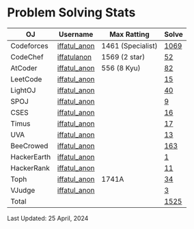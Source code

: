 # Problem Solving Stats

| OJ | Username | Max Ratting | Solve |
| -- | -------- | ----------- | ----- |
| Codeforces | [iffatul_anon](https://codeforces.com/profile/iffatul_anon)| 1461  (Specialist) | [1069](https://github.com/iffatul-anon/Online-Judge-Problem-Solve/tree/main/CodeForces) |
| CodeChef | [iffatulanon](https://www.codechef.com/users/iffatulanon) | 1569 (2 star) | [52](https://github.com/iffatul-anon/Online-Judge-Problem-Solve/tree/main/CodeChef) |
| AtCoder | [iffatul_anon](https://atcoder.jp/users/iffatul_anon) | 556 (8 Kyu) | [82](https://github.com/iffatul-anon/Online-Judge-Problem-Solve/tree/main/AtCoder) |
| LeetCode | [iffatul_anon](https://leetcode.com/iffatul_anon/) |  | [15](https://github.com/iffatul-anon/Online-Judge-Problem-Solve/tree/main/LeetCode) |
| LightOJ | [iffatul_anon](https://lightoj.com/user/iffatul_anon) |  | [40](https://github.com/iffatul-anon/Online-Judge-Problem-Solve/tree/main/LightOJ) |
| SPOJ | [iffatul_anon](https://www.spoj.com/myaccount/) |  | [9](https://github.com/iffatul-anon/Online-Judge-Problem-Solve/tree/main/SPOJ) |  
| CSES | [iffatul_anon](https://cses.fi/user/193069) |  | [16](https://github.com/iffatul-anon/Online-Judge-Problem-Solve/tree/main/CSES) |  
| Timus | [iffatul_anon](https://acm.timus.ru/author.aspx?id=341829) |  | [17](https://github.com/iffatul-anon/Online-Judge-Problem-Solve/tree/main/Timus) |
| UVA | [iffatul_anon](https://onlinejudge.org/index.php?option=com_comprofiler&Itemid=3) |  | [13](https://github.com/iffatul-anon/Online-Judge-Problem-Solve/tree/main/UVa) |
| BeeCrowed | [iffatul_anon](https://www.beecrowd.com.br/judge/en/profile/639169) |  | [163](https://github.com/iffatul-anon/Online-Judge-Problem-Solve/tree/main/BeeCrowd) | 
| HackerEarth | [iffatul_anon](https://www.hackerearth.com/@iffatul_anon) |  | [1](https://github.com/iffatul-anon/Online-Judge-Problem-Solve/tree/main/HackerEarth) |
| HackerRank | [iffatul_anon](https://www.hackerrank.com/iffatul_anon?hr_r=1) |  | [11](https://github.com/iffatul-anon/Online-Judge-Problem-Solve/tree/main/HackerRank) |
| Toph | [iffatul_anon](https://toph.co/u/iffatul_anon) | 1741A | [34](https://github.com/iffatul-anon/Online-Judge-Problem-Solve/tree/main/Toph) |
| VJudge | [iffatul_anon](https://vjudge.net/user/iffatul_anon) |  | [3](https://github.com/iffatul-anon/Online-Judge-Problem-Solve/tree/main/VJudge) |
| Total |  |  | [1525](https://github.com/iffatul-anon/Online-Judge-Problem-Solve) |

Last Updated: 25 April, 2024
